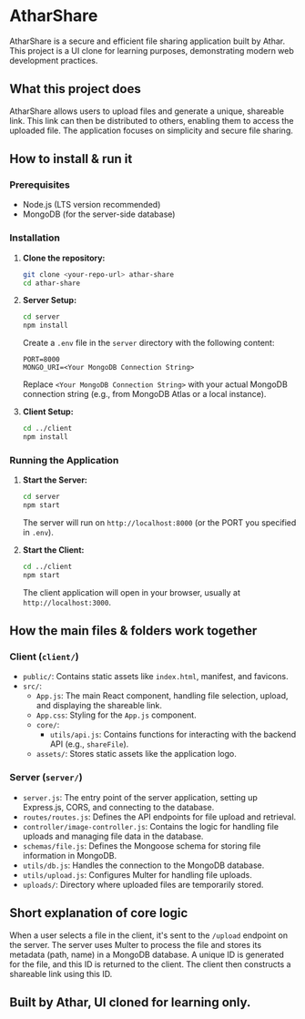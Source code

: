 # AtharShare

AtharShare is a secure and efficient file sharing application built by Athar. This project is a UI clone for learning purposes, demonstrating modern web development practices.

## What this project does

AtharShare allows users to upload files and generate a unique, shareable link. This link can then be distributed to others, enabling them to access the uploaded file. The application focuses on simplicity and secure file sharing.

## How to install & run it

### Prerequisites

*   Node.js (LTS version recommended)
*   MongoDB (for the server-side database)

### Installation

1.  **Clone the repository:**
    ```bash
    git clone <your-repo-url> athar-share
    cd athar-share
    ```
2.  **Server Setup:**
    ```bash
    cd server
    npm install
    ```
    Create a `.env` file in the `server` directory with the following content:
    ```
    PORT=8000
    MONGO_URI=<Your MongoDB Connection String>
    ```
    Replace `<Your MongoDB Connection String>` with your actual MongoDB connection string (e.g., from MongoDB Atlas or a local instance).

3.  **Client Setup:**
    ```bash
    cd ../client
    npm install
    ```

### Running the Application

1.  **Start the Server:**
    ```bash
    cd server
    npm start
    ```
    The server will run on `http://localhost:8000` (or the PORT you specified in `.env`).

2.  **Start the Client:**
    ```bash
    cd ../client
    npm start
    ```
    The client application will open in your browser, usually at `http://localhost:3000`.

## How the main files & folders work together

### Client (`client/`)

*   `public/`: Contains static assets like `index.html`, manifest, and favicons.
*   `src/`:
    *   `App.js`: The main React component, handling file selection, upload, and displaying the shareable link.
    *   `App.css`: Styling for the `App.js` component.
    *   `core/`:
        *   `utils/api.js`: Contains functions for interacting with the backend API (e.g., `shareFile`).
    *   `assets/`: Stores static assets like the application logo.

### Server (`server/`)

*   `server.js`: The entry point of the server application, setting up Express.js, CORS, and connecting to the database.
*   `routes/routes.js`: Defines the API endpoints for file upload and retrieval.
*   `controller/image-controller.js`: Contains the logic for handling file uploads and managing file data in the database.
*   `schemas/file.js`: Defines the Mongoose schema for storing file information in MongoDB.
*   `utils/db.js`: Handles the connection to the MongoDB database.
*   `utils/upload.js`: Configures Multer for handling file uploads.
*   `uploads/`: Directory where uploaded files are temporarily stored.

## Short explanation of core logic

When a user selects a file in the client, it's sent to the `/upload` endpoint on the server. The server uses Multer to process the file and stores its metadata (path, name) in a MongoDB database. A unique ID is generated for the file, and this ID is returned to the client. The client then constructs a shareable link using this ID.

## Built by Athar, UI cloned for learning only.
